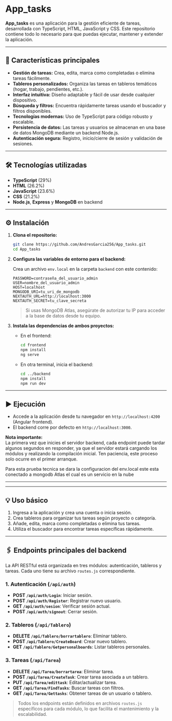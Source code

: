 # App_tasks

**App_tasks** es una aplicación para la gestión eficiente de tareas, desarrollada con TypeScript, HTML, JavaScript y CSS. Este repositorio contiene todo lo necesario para que puedas ejecutar, mantener y extender la aplicación.

---

## 🚀 Características principales

- **Gestión de tareas:** Crea, edita, marca como completadas o elimina tareas fácilmente.
- **Tableros personalizados:** Organiza las tareas en tableros temáticos (hogar, trabajo, pendientes, etc.).
- **Interfaz intuitiva:** Diseño adaptable y fácil de usar desde cualquier dispositivo.
- **Búsqueda y filtros:** Encuentra rápidamente tareas usando el buscador y filtros disponibles.
- **Tecnologías modernas:** Uso de TypeScript para código robusto y escalable.
- **Persistencia de datos:** Las tareas y usuarios se almacenan en una base de datos MongoDB mediante un backend Node.js.
- **Autenticación segura:** Registro, inicio/cierre de sesión y validación de sesiones.

---

## 🛠️ Tecnologías utilizadas

- **TypeScript** (29%)
- **HTML** (26.2%)
- **JavaScript** (23.6%)
- **CSS** (21.2%)
- **Node.js**, **Express** y **MongoDB** en backend

---

## ⚙️ Instalación

1. **Clona el repositorio:**
   ```bash
   git clone https://github.com/AndresGarcia256/App_tasks.git
   cd App_tasks
   ```

2. **Configura las variables de entorno para el backend:**

   Crea un archivo `env.local` en la carpeta `backend` con este contenido:
   ```
   PASSWORD=contraseña_del_usuario_admin
   USER=nombre_del_usuario_admin
   HOST=localhost
   MONGODB_URI=tu_uri_de_mongodb
   NEXTAUTH_URL=http://localhost:3000
   NEXTAUTH_SECRET=tu_clave_secreta
   ```
   > Si usas MongoDB Atlas, asegúrate de autorizar tu IP para acceder a la base de datos desde tu equipo.

3. **Instala las dependencias de ambos proyectos:**

   - En el frontend:
     ```bash
     cd frontend
     npm install
     ng serve
     ```

   - En otra terminal, inicia el backend:
     ```bash
     cd ../backend
     npm install
     npm run dev
     ```

---

## ▶️ Ejecución

- Accede a la aplicación desde tu navegador en `http://localhost:4200` (Angular frontend).
- El backend corre por defecto en `http://localhost:3000`.

 **Nota importante:**  
 La primera vez que inicies el servidor backend, cada endpoint puede tardar algunos segundos en responder, ya que el servidor estará cargando los módulos y realizando la compilación inicial. Ten paciencia, este proceso solo ocurre en el primer arranque.

Para esta prueba tecnica se dara la configuracion del env.local este esta conectado a mongodb Atlas el cual es un servicio en la nube

---
---

## 💡 Uso básico

1. Ingresa a la aplicación y crea una cuenta o inicia sesión.
2. Crea tableros para organizar tus tareas según proyecto o categoría.
3. Añade, edita, marca como completadas o elimina tus tareas.
4. Utiliza el buscador para encontrar tareas específicas rápidamente.

---

## 🖇️ Endpoints principales del backend

La API RESTful está organizada en tres módulos: autenticación, tableros y tareas. Cada uno tiene su archivo `routes.js` correspondiente.

### 1. Autenticación (`/api/auth`)
- **POST `/api/auth/Login`**: Iniciar sesión.
- **POST `/api/auth/Register`**: Registrar nuevo usuario.
- **GET `/api/auth/sesion`**: Verificar sesión actual.
- **POST `/api/auth/signout`**: Cerrar sesión.

### 2. Tableros (`/api/Tablero`)
- **DELETE `/api/Tablero/borrartablero`**: Eliminar tablero.
- **POST `/api/Tablero/CreateBoard`**: Crear nuevo tablero.
- **GET `/api/Tablero/Getpersonalboards`**: Listar tableros personales.

### 3. Tareas (`/api/Tarea`)
- **DELETE `/api/Tarea/borrartarea`**: Eliminar tarea.
- **POST `/api/Tarea/CreateTask`**: Crear tarea asociada a un tablero.
- **PUT `/api/Tarea/edittask`**: Editar/actualizar tarea.
- **GET `/api/Tarea/FindTasks`**: Buscar tareas con filtros.
- **GET `/api/Tarea/Gettasks`**: Obtener tareas de un usuario o tablero.

> Todos los endpoints están definidos en archivos `routes.js` específicos para cada módulo, lo que facilita el mantenimiento y la escalabilidad.

